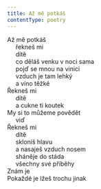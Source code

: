 ```yaml
---
title: Až mě potkáš
contentType: poetry
---
```


<section>

Až mě potkáš  
     řekneš mi  
     dítě  
     co děláš venku v noci sama  
     pojď se mnou na vinici  
     vzduch je tam lehký  
     a víno těžké  
Řekneš mi  
     dítě  
     a cukne ti koutek  
My si to můžeme povědět  
     viď  
Řekneš mi  
     dítě  
     skloníš hlavu  
     a nasaješ vzduch nosem  
     sháněje do stáda  
     všechny své příběhy  
Znám je  
Pokaždé je lžeš trochu jinak

</section>
